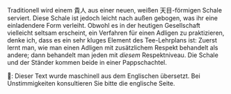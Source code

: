 <p>Traditionell wird einem 貴人 aus einer neuen, weißen 天目-förmigen Schale serviert. Diese Schale ist jedoch leicht nach außen gebogen, was ihr eine einladendere Form verleiht. Obwohl es in der heutigen Gesellschaft vielleicht seltsam erscheint, ein Verfahren für einen Adligen zu praktizieren, denke ich, dass es ein sehr kluges Element des Tee-Lehrplans ist: Zuerst lernt man, wie man einen Adligen mit zusätzlichem Respekt behandelt als andere; dann behandelt man jeden mit <em>diesem</em> Respektniveau. Die Schale und der Ständer kommen beide in einer Pappschachtel.</p>
👾: Dieser Text wurde maschinell aus dem Englischen übersetzt. Bei Unstimmigkeiten konsultieren Sie bitte die englische Seite.
